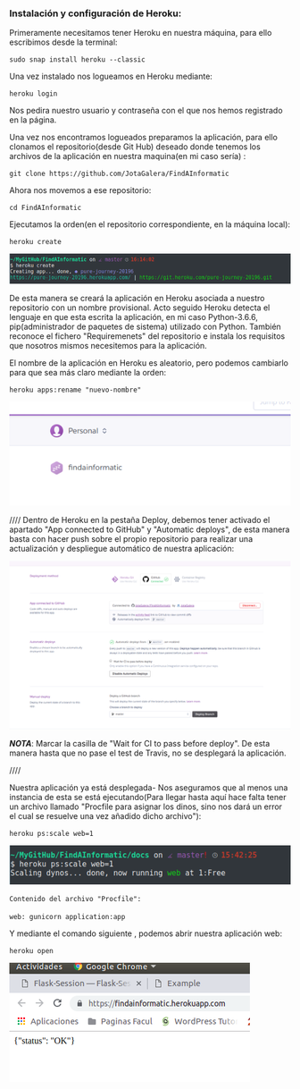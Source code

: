 ### Instalación y configuración de Heroku:

Primeramente necesitamos tener Heroku en nuestra máquina, para ello escribimos desde la terminal:
~~~~
sudo snap install heroku --classic
~~~~

Una vez instalado nos logueamos en Heroku mediante:
~~~~
heroku login
~~~~
Nos pedira nuestro usuario y contraseña con el que nos hemos registrado en la página.

Una vez nos encontramos logueados preparamos la aplicación, para ello clonamos el repositorio(desde Git Hub) deseado donde tenemos los archivos de la aplicación en nuestra maquina(en mi caso sería) :
~~~~
git clone https://github.com/JotaGalera/FindAInformatic
~~~~

Ahora nos movemos a ese repositorio:
~~~~
cd FindAInformatic
~~~~


Ejecutamos la orden(en el repositorio correspondiente, en la máquina local):
~~~~
heroku create
~~~~

![](./imgs/heroku-create.png)

De esta manera se creará la aplicación en Heroku asociada a nuestro repositorio con un nombre provisional.
Acto seguido Heroku detecta el lenguaje en que esta escrita la aplicación, en mi caso Python-3.6.6, pip(administrador de paquetes de sistema) utilizado con Python. También reconoce el fichero "Requiremenets" del repositorio e instala los requisitos que nosotros mismos necesitemos para la aplicación.

El nombre de la aplicación en Heroku es aleatorio, pero podemos cambiarlo para que sea más claro mediante la orden:
~~~~
heroku apps:rename "nuevo-nombre"
~~~~

![](./imgs/heroku-new-name.png)


////
Dentro de Heroku en la pestaña Deploy, debemos tener activado el apartado "App connected to GitHub" y "Automatic deploys", de esta manera basta con hacer push sobre el propio repositorio para realizar una actualización y despliegue automático de nuestra aplicación:

![](./imgs/deployment-method.png)

***NOTA***: Marcar la casilla de "Wait for CI to pass before deploy". De esta manera hasta que no pase el test de Travis, no se desplegará la aplicación.

////











Nuestra aplicación ya está desplegada- Nos aseguramos que al menos una instancia de esta se está ejecutando(Para llegar hasta aquí hace falta tener un archivo llamado "Procfile para asignar los dinos, sino nos dará un error el cual se resuelve una vez añadido dicho archivo"):
~~~~
heroku ps:scale web=1
~~~~

![](./imgs/heroku-ps.png)
~~~~
Contenido del archivo "Procfile":

web: gunicorn application:app
~~~~

Y mediante el comando siguiente , podemos abrir nuestra aplicación web:
~~~~
heroku open
~~~~

![](./imgs/heroku-open.png)
